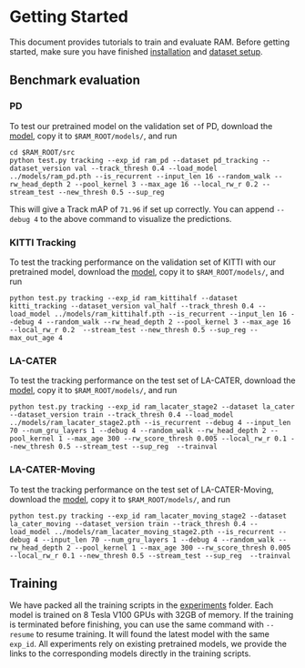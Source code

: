 # Getting Started

This document provides tutorials to train and evaluate RAM. Before getting started, make sure you have finished [installation](INSTALL.md) and [dataset setup](DATA.md).

## Benchmark evaluation

### PD

To test our pretrained model on the validation set of PD, download the [model](), copy it to `$RAM_ROOT/models/`, and run

~~~
cd $RAM_ROOT/src
python test.py tracking --exp_id ram_pd --dataset pd_tracking --dataset_version val --track_thresh 0.4 --load_model ../models/ram_pd.pth --is_recurrent --input_len 16 --random_walk --rw_head_depth 2 --pool_kernel 3 --max_age 16 --local_rw_r 0.2 --stream_test --new_thresh 0.5 --sup_reg
~~~

This will give a Track mAP of `71.96` if set up correctly. You can append `--debug 4` to the above command to visualize the predictions.

### KITTI Tracking

To test the tracking performance on the validation set of KITTI with our pretrained model, download the [model](), copy it to `$RAM_ROOT/models/`, and run

~~~
python test.py tracking --exp_id ram_kittihalf --dataset kitti_tracking --dataset_version val_half --track_thresh 0.4 --load_model ../models/ram_kittihalf.pth --is_recurrent --input_len 16 --debug 4 --random_walk --rw_head_depth 2 --pool_kernel 3 --max_age 16 --local_rw_r 0.2  --stream_test --new_thresh 0.5 --sup_reg --max_out_age 4
~~~

### LA-CATER

To test the tracking performance on the test set of LA-CATER, download the [model](), copy it to `$RAM_ROOT/models/`, and run

~~~
python test.py tracking --exp_id ram_lacater_stage2 --dataset la_cater --dataset_version train --track_thresh 0.4 --load_model ../models/ram_lacater_stage2.pth --is_recurrent --debug 4 --input_len 70 --num_gru_layers 1 --debug 4 --random_walk --rw_head_depth 2 --pool_kernel 1 --max_age 300 --rw_score_thresh 0.005 --local_rw_r 0.1 --new_thresh 0.5 --stream_test --sup_reg  --trainval
~~~

### LA-CATER-Moving

To test the tracking performance on the test set of LA-CATER-Moving, download the [model](), copy it to `$RAM_ROOT/models/`, and run

~~~
python test.py tracking --exp_id ram_lacater_moving_stage2 --dataset la_cater_moving --dataset_version train --track_thresh 0.4 --load_model ../models/ram_lacater_moving_stage2.pth --is_recurrent --debug 4 --input_len 70 --num_gru_layers 1 --debug 4 --random_walk --rw_head_depth 2 --pool_kernel 1 --max_age 300 --rw_score_thresh 0.005 --local_rw_r 0.1 --new_thresh 0.5 --stream_test --sup_reg  --trainval
~~~


## Training
We have packed all the training scripts in the [experiments](../experiments) folder.
Each model is trained on 8 Tesla V100 GPUs with 32GB of memory.
If the training is terminated before finishing, you can use the same command with `--resume` to resume training. It will found the latest model with the same `exp_id`.
All experiments rely on existing pretrained models, we provide the links to the corresponding models directly in the training scripts.
